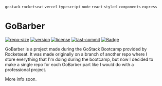 `gostack` `rocketseat` `vercel` `typescript` `node` `react` `styled components` `express`

# GoBarber
[![repo-size](https://img.shields.io/github/repo-size/euaaron/gobarber?style=flat-square)](#) [![version](https://img.shields.io/github/package-json/v/euaaron/gobarber?color=orange&style=flat-square)](#) [![license](https://img.shields.io/github/license/euaaron/gobarber?style=flat-square)](LICENSE) [![last-commit](https://img.shields.io/github/last-commit/euaaron/gobarber?style=flat-square)](#) [![Badge](https://img.shields.io/badge/-Online-black?logo=vercel&style=flat-square)](http://gobarber.euaaron.codes)

GoBarber is a project made during the GoStack Bootcamp provided by Rocketseat.
It was made originally on a branch of another repo where I store everything that I'm doing during the bootcamp, but now I decided to make a single repo for each GoBarber part like I would do with a professional project.

More info soon.

